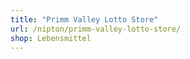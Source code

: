 ```yaml
---
title: "Primm Valley Lotto Store"
url: /nipton/primm-valley-lotto-store/
shop: Lebensmittel
---
```


